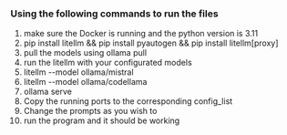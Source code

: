 ### Using the following commands to run the files
1. make sure the Docker is running and the python version is 3.11
2. pip install litellm && pip install pyautogen && pip install litellm[proxy]
3. pull the models using ollama pull <model>
4. run the litellm with your configurated models
5. litellm --model ollama/mistral
6. litellm --model ollama/codellama
7. ollama serve
8. Copy the running ports to the corresponding config_list
9. Change the prompts as you wish to
10. run the program and it should be working
